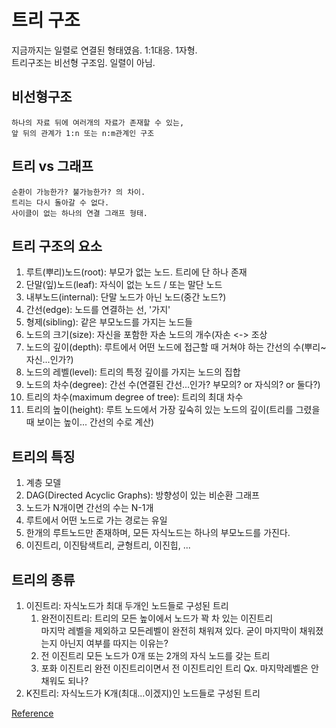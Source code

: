 # 트리 구조

지금까지는 일렬로 연결된 형태였음. 1:1대응. 1자형.  
트리구조는 비선형 구조임. 일렬이 아님.

## 비선형구조
    하나의 자료 뒤에 여러개의 자료가 존재할 수 있는,  
    앞 뒤의 관계가 1:n 또는 n:m관계인 구조  

## 트리 vs 그래프
    순환이 가능한가? 불가능한가? 의 차이.  
    트리는 다시 돌아갈 수 없다.  
    사이클이 없는 하나의 연결 그래프 형태.  

## 트리 구조의 요소
1. 루트(뿌리)노드(root): 부모가 없는 노드. 트리에 단 하나 존재  
2. 단말(잎)노드(leaf): 자식이 없는 노드 / 또는 말단 노드  
3. 내부노드(internal): 단말 노드가 아닌 노드(중간 노드?)
4. 간선(edge): 노드를 연결하는 선, '가지'
5. 형제(sibling): 같은 부모노드를 가지는 노드들
6. 노드의 크기(size): 자신을 포함한 자손 노드의 개수(자손 <-> 조상
7. 노드의 깊이(depth): 루트에서 어떤 노드에 접근할 때 거쳐야 하는 간선의 수(뿌리~자신...인가?)
8. 노드의 레벨(level): 트리의 특정 깊이를 가지는 노드의 집합
9. 노드의 차수(degree): 간선 수(연결된 간선...인가? 부모의? or 자식의? or 둘다?)
10. 트리의 차수(maximum degree of tree): 트리의 최대 차수
11. 트리의 높이(height): 루트 노드에서 가장 깊숙히 있는 노드의 깊이(트리를 그렸을때 보이는 높이... 간선의 수로 계산)


## 트리의 특징
1. 계층 모델
2. DAG(Directed Acyclic Graphs): 방향성이 있는 비순환 그래프
3. 노드가 N개이면 간선의 수는 N-1개
4. 루트에서 어떤 노드로 가는 경로는 유일
5. 한개의 루트노드만 존재하며, 모든 자식노드는 하나의 부모노드를 가진다.
6. 이진트리, 이진탐색트리, 균형트리, 이진힙, ...

## 트리의 종류
1. 이진트리: 자식노드가 최대 두개인 노드들로 구성된 트리
   1. 완전이진트리: 트리의 모든 높이에서 노드가 꽉 차 있는 이진트리  
        마지막 레벨을 제외하고 모든레벨이 완전히 채워져 있다.
        굳이 마지막이 채워졌는지 아닌지 여부를 따지는 이유는?
   2. 전 이진트리
        모든 노드가 0개 또는 2개의 자식 노드를 갖는 트리
   3. 포화 이진트리
        완전 이진트리이면서 전 이진트리인 트리
        Qx. 마지막레벨은 안채워도 되나?
2. K진트리: 자식노드가 K개(최대...이겠지)인 노드들로 구성된 트리

[Reference](http://blog.naver.com/PostView.nhn?blogId=leeinje66&logNo=221622228795)
